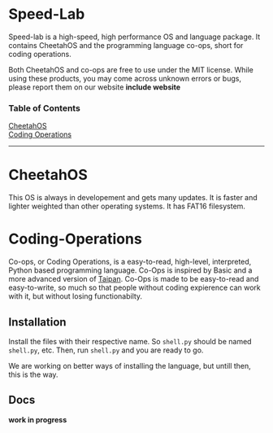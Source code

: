 # Speed-Lab

Speed-lab is a high-speed, high performance OS and language package. It contains CheetahOS and the programming language co-ops, short for coding operations. 

Both CheetahOS and co-ops are free to use under the MIT license. While using these products, you may come across unknown errors or bugs, please report them on our website **include website**

### Table of Contents  
[CheetahOS](#CheetahOS)  
[Coding Operations](#Coding-Operations)  

--- 

# CheetahOS

This OS is always in developement and gets many updates. It is faster and lighter weighted than other operating systems. It has FAT16 filesystem.

# Coding-Operations

Co-ops, or Coding Operations, is a easy-to-read, high-level, interpreted, Python based programming language. Co-Ops is inspired by Basic and a more advanced version of [Taipan](https://github.com/KipzonderKop101/Taipan). Co-Ops is made to be easy-to-read and easy-to-write, so much so that people without coding expierence can work with it, but without losing functionabilty. 

## Installation 

Install the files with their respective name. So `shell.py` should be named `shell.py`, etc. Then, run `shell.py` and you are ready to go. 

We are working on better ways of installing the language, but untill then, this is the way.

## Docs

**work in progress**
